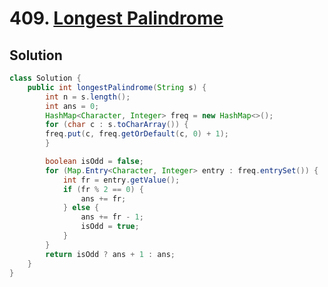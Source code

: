 # 409. [Longest Palindrome](https://leetcode.com/problems/longest-palindrome/description/?envType=daily-question&envId=2024-06-04)

## Solution

```java
class Solution {
    public int longestPalindrome(String s) {
        int n = s.length();
        int ans = 0;
        HashMap<Character, Integer> freq = new HashMap<>();
        for (char c : s.toCharArray()) {
        freq.put(c, freq.getOrDefault(c, 0) + 1);
        }

        boolean isOdd = false;
        for (Map.Entry<Character, Integer> entry : freq.entrySet()) {
            int fr = entry.getValue();
            if (fr % 2 == 0) {
                ans += fr;
            } else {
                ans += fr - 1;
                isOdd = true;
            }
        }
        return isOdd ? ans + 1 : ans;
    }
}
```
